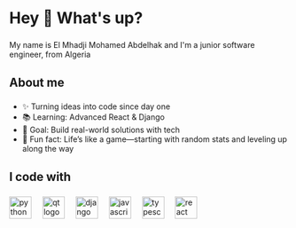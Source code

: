 <h1 align="left">Hey 👋 What's up?</h1>

###

<p align="left">My name is El Mhadji Mohamed Abdelhak and I'm a junior software engineer, from Algeria</p>

###

<h2 align="left">About me</h2>

###

<ul align="left">
  <li>✨ Turning ideas into code since day one</li>
  <li>📚 Learning: Advanced React & Django</li>
  <li>🎯 Goal: Build real-world solutions with tech</li>
  <li>🎲 Fun fact: Life’s like a game—starting with random stats and leveling up along the way</li>
 </ul>

###

<h2 align="left">I code with</h2>

###

<div align="left">
  <img src="https://cdn.jsdelivr.net/gh/devicons/devicon/icons/python/python-original.svg" height="40" alt="python logo"  />
  <img width="12" />
  <img src="https://cdn.jsdelivr.net/gh/devicons/devicon/icons/qt/qt-original.svg" height="40" alt="qt logo"  />
  <img width="12" />
  <img src="https://cdn.jsdelivr.net/gh/devicons/devicon/icons/django/django-plain.svg" height="40" alt="django logo"  />
  <img width="12" />
  <img src="https://cdn.jsdelivr.net/gh/devicons/devicon/icons/javascript/javascript-original.svg" height="40" alt="javascript logo"  />
  <img width="12" />
  <img src="https://cdn.jsdelivr.net/gh/devicons/devicon/icons/typescript/typescript-original.svg" height="40" alt="typescript logo"  />
  <img width="12" />
  <img src="https://cdn.jsdelivr.net/gh/devicons/devicon/icons/react/react-original.svg" height="40" alt="react logo"  />
</div>

###
